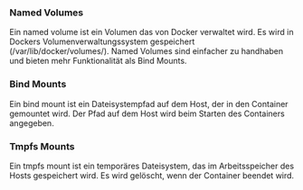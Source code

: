 ### Named Volumes
Ein named volume ist ein Volumen das von Docker verwaltet wird. Es wird in Dockers Volumenverwaltungssystem gespeichert (/var/lib/docker/volumes/). Named Volumes sind einfacher zu handhaben und bieten mehr Funktionalität als Bind Mounts.

### Bind Mounts
Ein bind mount ist ein Dateisystempfad auf dem Host, der in den Container gemountet wird. Der Pfad auf dem Host wird beim Starten des Containers angegeben.

### Tmpfs Mounts
Ein tmpfs mount ist ein temporäres Dateisystem, das im Arbeitsspeicher des Hosts gespeichert wird. Es wird gelöscht, wenn der Container beendet wird.